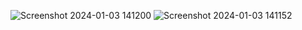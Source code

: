 ![Screenshot 2024-01-03 141200](https://github.com/Sanjeet76/flexhireassignment/assets/96953921/4da3f448-e9d7-4f0b-a68c-84ddddeaf531)
![Screenshot 2024-01-03 141152](https://github.com/Sanjeet76/flexhireassignment/assets/96953921/dfe76613-de8e-418e-8423-ab983b04ed20)
